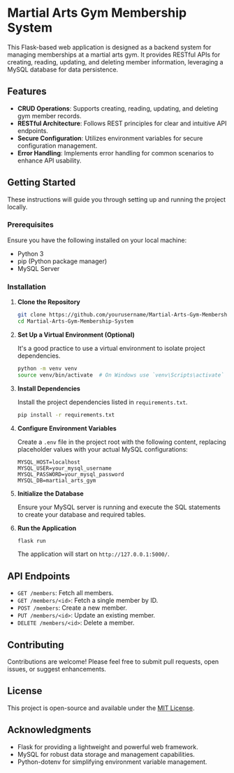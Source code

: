 # Martial Arts Gym Membership System

This Flask-based web application is designed as a backend system for managing memberships at a martial arts gym. It provides RESTful APIs for creating, reading, updating, and deleting member information, leveraging a MySQL database for data persistence.

## Features

- **CRUD Operations**: Supports creating, reading, updating, and deleting gym member records.
- **RESTful Architecture**: Follows REST principles for clear and intuitive API endpoints.
- **Secure Configuration**: Utilizes environment variables for secure configuration management.
- **Error Handling**: Implements error handling for common scenarios to enhance API usability.

## Getting Started

These instructions will guide you through setting up and running the project locally.

### Prerequisites

Ensure you have the following installed on your local machine:

- Python 3
- pip (Python package manager)
- MySQL Server

### Installation

1. **Clone the Repository**

   ```bash
   git clone https://github.com/yourusername/Martial-Arts-Gym-Membership-System.git
   cd Martial-Arts-Gym-Membership-System
   ```
2. **Set Up a Virtual Environment (Optional)**

   It's a good practice to use a virtual environment to isolate project dependencies.

   ```bash
   python -m venv venv
   source venv/bin/activate  # On Windows use `venv\Scripts\activate`
   ```
3. **Install Dependencies**

   Install the project dependencies listed in `requirements.txt`.

   ```bash
   pip install -r requirements.txt
   ```
4. **Configure Environment Variables**

   Create a `.env` file in the project root with the following content, replacing placeholder values with your actual MySQL configurations:

   ```plaintext
   MYSQL_HOST=localhost
   MYSQL_USER=your_mysql_username
   MYSQL_PASSWORD=your_mysql_password
   MYSQL_DB=martial_arts_gym
   ```
5. **Initialize the Database**

   Ensure your MySQL server is running and execute the SQL statements to create your database and required tables.
6. **Run the Application**

   ```bash
   flask run
   ```

   The application will start on `http://127.0.0.1:5000/`.

## API Endpoints

- `GET /members`: Fetch all members.
- `GET /members/<id>`: Fetch a single member by ID.
- `POST /members`: Create a new member.
- `PUT /members/<id>`: Update an existing member.
- `DELETE /members/<id>`: Delete a member.

## Contributing

Contributions are welcome! Please feel free to submit pull requests, open issues, or suggest enhancements.

## License

This project is open-source and available under the [MIT License](LICENSE).

## Acknowledgments

- Flask for providing a lightweight and powerful web framework.
- MySQL for robust data storage and management capabilities.
- Python-dotenv for simplifying environment variable management.

